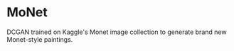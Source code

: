 # MoNet
DCGAN trained on Kaggle's Monet image collection to generate brand new Monet-style paintings.

